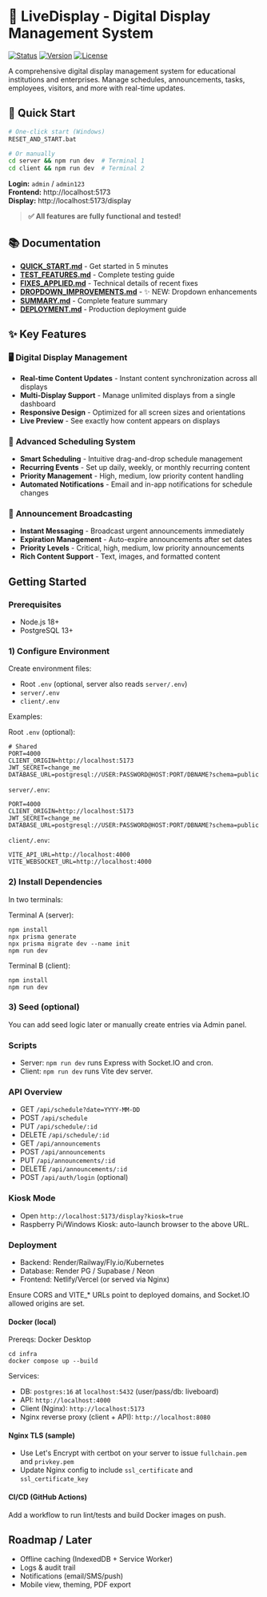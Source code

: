 # 🚀 LiveDisplay - Digital Display Management System

[![Status](https://img.shields.io/badge/status-fully%20functional-brightgreen)]()
[![Version](https://img.shields.io/badge/version-1.0.0-blue)]()
[![License](https://img.shields.io/badge/license-MIT-green)]()

A comprehensive digital display management system for educational institutions and enterprises. Manage schedules, announcements, tasks, employees, visitors, and more with real-time updates.

## 🚀 Quick Start

```bash
# One-click start (Windows)
RESET_AND_START.bat

# Or manually
cd server && npm run dev  # Terminal 1
cd client && npm run dev  # Terminal 2
```

**Login:** `admin` / `admin123`  
**Frontend:** http://localhost:5173  
**Display:** http://localhost:5173/display

> **✅ All features are fully functional and tested!**

## 📚 Documentation

- **[QUICK_START.md](QUICK_START.md)** - Get started in 5 minutes
- **[TEST_FEATURES.md](TEST_FEATURES.md)** - Complete testing guide
- **[FIXES_APPLIED.md](FIXES_APPLIED.md)** - Technical details of recent fixes
- **[DROPDOWN_IMPROVEMENTS.md](DROPDOWN_IMPROVEMENTS.md)** - ✨ NEW: Dropdown enhancements
- **[SUMMARY.md](SUMMARY.md)** - Complete feature summary
- **[DEPLOYMENT.md](DEPLOYMENT.md)** - Production deployment guide

## ✨ Key Features

### 🖥️ **Digital Display Management**
- **Real-time Content Updates** - Instant content synchronization across all displays
- **Multi-Display Support** - Manage unlimited displays from a single dashboard
- **Responsive Design** - Optimized for all screen sizes and orientations
- **Live Preview** - See exactly how content appears on displays

### 📅 **Advanced Scheduling System**
- **Smart Scheduling** - Intuitive drag-and-drop schedule management
- **Recurring Events** - Set up daily, weekly, or monthly recurring content
- **Priority Management** - High, medium, low priority content handling
- **Automated Notifications** - Email and in-app notifications for schedule changes

### 📢 **Announcement Broadcasting**
- **Instant Messaging** - Broadcast urgent announcements immediately
- **Expiration Management** - Auto-expire announcements after set dates
- **Priority Levels** - Critical, high, medium, low priority announcements
- **Rich Content Support** - Text, images, and formatted content
## Getting Started

### Prerequisites
- Node.js 18+
- PostgreSQL 13+

### 1) Configure Environment

Create environment files:

- Root `.env` (optional, server also reads `server/.env`)
- `server/.env`
- `client/.env`

Examples:

Root `.env` (optional):
```
# Shared
PORT=4000
CLIENT_ORIGIN=http://localhost:5173
JWT_SECRET=change_me
DATABASE_URL=postgresql://USER:PASSWORD@HOST:PORT/DBNAME?schema=public
```

`server/.env`:
```
PORT=4000
CLIENT_ORIGIN=http://localhost:5173
JWT_SECRET=change_me
DATABASE_URL=postgresql://USER:PASSWORD@HOST:PORT/DBNAME?schema=public
```

`client/.env`:
```
VITE_API_URL=http://localhost:4000
VITE_WEBSOCKET_URL=http://localhost:4000
```

### 2) Install Dependencies

In two terminals:

Terminal A (server):
```
npm install
npx prisma generate
npx prisma migrate dev --name init
npm run dev
```

Terminal B (client):
```
npm install
npm run dev
```

### 3) Seed (optional)
You can add seed logic later or manually create entries via Admin panel.

### Scripts
- Server: `npm run dev` runs Express with Socket.IO and cron.
- Client: `npm run dev` runs Vite dev server.

### API Overview
- GET `/api/schedule?date=YYYY-MM-DD`
- POST `/api/schedule`
- PUT `/api/schedule/:id`
- DELETE `/api/schedule/:id`
- GET `/api/announcements`
- POST `/api/announcements`
- PUT `/api/announcements/:id`
- DELETE `/api/announcements/:id`
- POST `/api/auth/login` (optional)

### Kiosk Mode
- Open `http://localhost:5173/display?kiosk=true`
- Raspberry Pi/Windows Kiosk: auto-launch browser to the above URL.

### Deployment
- Backend: Render/Railway/Fly.io/Kubernetes
- Database: Render PG / Supabase / Neon
- Frontend: Netlify/Vercel (or served via Nginx)

Ensure CORS and VITE_* URLs point to deployed domains, and Socket.IO allowed origins are set.

#### Docker (local)

Prereqs: Docker Desktop

```
cd infra
docker compose up --build
```

Services:
- DB: `postgres:16` at `localhost:5432` (user/pass/db: liveboard)
- API: `http://localhost:4000`
- Client (Nginx): `http://localhost:5173`
- Nginx reverse proxy (client + API): `http://localhost:8080`

#### Nginx TLS (sample)
- Use Let's Encrypt with certbot on your server to issue `fullchain.pem` and `privkey.pem`
- Update Nginx config to include `ssl_certificate` and `ssl_certificate_key`

#### CI/CD (GitHub Actions)
Add a workflow to run lint/tests and build Docker images on push.

## Roadmap / Later
- Offline caching (IndexedDB + Service Worker)
- Logs & audit trail
- Notifications (email/SMS/push)
- Mobile view, theming, PDF export
